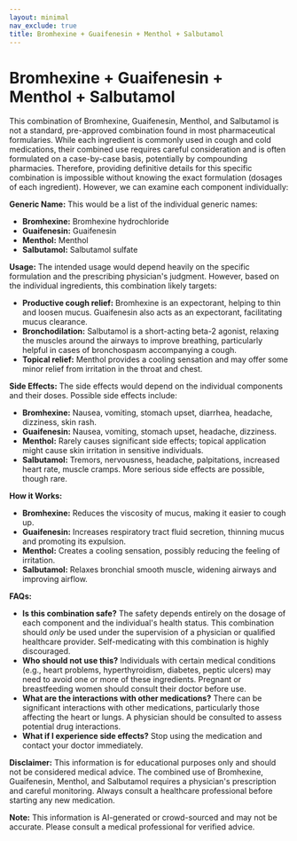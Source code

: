```yaml
---
layout: minimal
nav_exclude: true
title: Bromhexine + Guaifenesin + Menthol + Salbutamol
---
```


# Bromhexine + Guaifenesin + Menthol + Salbutamol

This combination of Bromhexine, Guaifenesin, Menthol, and Salbutamol is not a standard, pre-approved combination found in most pharmaceutical formularies. While each ingredient is commonly used in cough and cold medications, their combined use requires careful consideration and is often formulated on a case-by-case basis, potentially by compounding pharmacies.  Therefore, providing definitive details for this specific combination is impossible without knowing the exact formulation (dosages of each ingredient).  However, we can examine each component individually:

**Generic Name:**  This would be a list of the individual generic names:

* **Bromhexine:** Bromhexine hydrochloride
* **Guaifenesin:** Guaifenesin
* **Menthol:** Menthol
* **Salbutamol:** Salbutamol sulfate


**Usage:**  The intended usage would depend heavily on the specific formulation and the prescribing physician's judgment.  However, based on the individual ingredients, this combination likely targets:

* **Productive cough relief:** Bromhexine is an expectorant, helping to thin and loosen mucus. Guaifenesin also acts as an expectorant, facilitating mucus clearance.
* **Bronchodilation:** Salbutamol is a short-acting beta-2 agonist, relaxing the muscles around the airways to improve breathing, particularly helpful in cases of bronchospasm accompanying a cough.
* **Topical relief:** Menthol provides a cooling sensation and may offer some minor relief from irritation in the throat and chest.


**Side Effects:** The side effects would depend on the individual components and their doses.  Possible side effects include:

* **Bromhexine:** Nausea, vomiting, stomach upset, diarrhea, headache, dizziness, skin rash.
* **Guaifenesin:** Nausea, vomiting, stomach upset, headache, dizziness.
* **Menthol:**  Rarely causes significant side effects; topical application might cause skin irritation in sensitive individuals.
* **Salbutamol:** Tremors, nervousness, headache, palpitations, increased heart rate, muscle cramps.  More serious side effects are possible, though rare.


**How it Works:**

* **Bromhexine:** Reduces the viscosity of mucus, making it easier to cough up.
* **Guaifenesin:** Increases respiratory tract fluid secretion, thinning mucus and promoting its expulsion.
* **Menthol:** Creates a cooling sensation, possibly reducing the feeling of irritation.
* **Salbutamol:** Relaxes bronchial smooth muscle, widening airways and improving airflow.

**FAQs:**

* **Is this combination safe?** The safety depends entirely on the dosage of each component and the individual's health status.  This combination should *only* be used under the supervision of a physician or qualified healthcare provider.  Self-medicating with this combination is highly discouraged.
* **Who should not use this?** Individuals with certain medical conditions (e.g., heart problems, hyperthyroidism, diabetes, peptic ulcers) may need to avoid one or more of these ingredients.  Pregnant or breastfeeding women should consult their doctor before use.
* **What are the interactions with other medications?**  There can be significant interactions with other medications, particularly those affecting the heart or lungs.  A physician should be consulted to assess potential drug interactions.
* **What if I experience side effects?**  Stop using the medication and contact your doctor immediately.


**Disclaimer:** This information is for educational purposes only and should not be considered medical advice.  The combined use of Bromhexine, Guaifenesin, Menthol, and Salbutamol requires a physician's prescription and careful monitoring.  Always consult a healthcare professional before starting any new medication.


**Note:** This information is AI-generated or crowd-sourced and may not be accurate. Please consult a medical professional for verified advice.